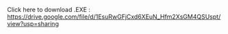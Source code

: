 Click here to download .EXE : https://drive.google.com/file/d/1EsuRwGFjCxd6XEuN_Hfm2XsGM4QSUspt/view?usp=sharing
